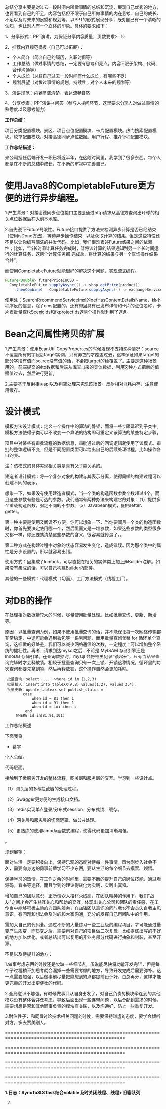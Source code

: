总结分享主要是对过去一段时间内所做事情的总结和沉淀，展现自己优秀的地方，也要看到自己的不足，内容包括但不限于自己所做事情的内在思考、自己的成长、不足以及对未来的展望和规划等，以PPT的形式展现分享，既对自己有一个清晰的认知，也让别人有一个立体的印象。具体的要求如下：



1、分享形式：PPT演讲，为保证分享内容质量，页数要求>=10

2、推荐内容规范模板（自己可以拓展）：

- 个人简介（简介自己的履历，入职时间等）
- 工作总结（做过事情的总结，一定要有思考和亮点，内容不限于架构、代码、合作沟通等）
- 个人成长（总结自己过去一段时间有什么成长，有哪些不足）
- 规划展望（对做过事情的规划，持续性；对个人未来的规划等）

3、演讲规范：内容简洁清楚，表达流畅自然

4、分享步骤：PPT演讲->问答（参与人提问环节，这里要求分享人对做过事情的熟悉度以及思考能力）





**工作总结：**

项目分类配置模块。景区、项目点位配置模块、卡片配置模块。热门搜索配置模块。枚举配置模块。对接高德同步点位数据。用户行程、推荐行程配置模块。



**工作总结描述：**

来公司担任后端开发一职已将近半年，在这段时间里，我学到了很多东西。每个人都是在不断的总结中成长，在不断的审视中完善自己。





# 使用Java8的CompletableFuture更方便的进行异步编程。

1.产生背景：对接高德同步点位接口主要是通过http请求从高德方查询出环球的相关点位数据后在入到本地库。

2.首先说下Future局限性。Future接口提供了方法来检测异步计算是否已经结束（使用isDone方法），等待异步操作结束，以及获取计算的结果。但是这些特性还不足以让你编写简洁的并发代码。比如，我们很难表述Future结果之间的依赖性；比如，“当长时间计算任务完成时，请将该计算的结果通知到另一个长时间运行的计算任务，这两个计算任务都
完成后，将计算的结果与另一个查询操作结果合并”。

而使用CompletableFuture就能很好的解决这个问题，实现流式编程。

```java
Future<Double> futurePriceInUSD = 
  CompletableFuture.supplyAsync(() -> shop.getPrice(product))
	.thenCombine(	CompletableFuture.supplyAsync(() -> exchangeService.getRate(Money.EUR, Money.USD)),(price, rate) -> price * rate);
```

使用处：SearchRecommendServiceImpl的getHasContentDetailsName，给小程序反的信息，除了cms配置的，还有带回具有已发布详情和卡片的点位名称，卡片表批量查fkScenicIds和fkprojectIds这两个操作就利用了这点。

# **Bean之间属性拷贝的扩展**

1.产生背景：使用BeanUtil.CopyProperties的时候发现不支持这种情况：source不覆盖所有的字段给target实例，只有非空的才覆盖过去，这样保证如果target的部分字段有值而source没有值的话，不会把target的给覆盖了。主要是这种场景用的，前端提交的dto数据和后端从库查出来的实体数据，利用这种方式把新的值赋值过去，然后进行更新。

2.主要基于反射相关api以及判空处理来实现该场景。反射相对消耗内存，注意使用缓存。



# **设计模式**

模板方法设计模式：定义一个操作中的算法的骨架，而将一些步骤延迟到子类中。模板方法使得子类可以不改变一个算法的结构即可重定义该算法的某些特定步骤。

项目中对某些有审批流程的数据信息，审批通过后的回调逻辑就使用了该模式。审批的整体逻辑不变，但是不同配置类型可以给出自己的后续处理过程，比如操作各自的表。

注：该模式的具体实现相关类是具有父子类关系的。



建造者设计模式：将一个复杂对象的构建与其表示分离，使得同样的构建过程可以创建不同的表示。

想象一下，如果没有使用建造者模式，当一个类的构造函数参数个数超过4个，而且这些参数有些是可选的参数。我们通常有两种办法来构建它的对象：（1）提供多个重载构造函数，指定不同的不参数。（2）Javabean模式，提供setter、getter。

第一种主要是使用及阅读不方便。你可以想象一下，当你要调用一个类的构造函数时，你首先要决定使用哪一个，然后里面又是一堆参数，如果这些参数的类型很多又都一样，你还要搞清楚这些参数的含义，很容易就传混了。。

第二种方式在构建过程中对象的状态容易发生变化，造成错误。因为那个类中的属性是分步设置的，所以就容易出错。

使用方式：因集成了lombok，可以直接在相关的实体类上加上@Builder注解。如果没有集成的话，可以自己构建Builder内部类。



其他的一些模式：代理模式（切面）、工厂方法模式（线程工厂）。



# **对DB的操作**

在处理相对数据量较大的时候，尽量使用批量处理。比如批量查询、更新、新增等。

原因：以批量查询为例，如果不使用批量查询的话，并不能保证每一次网络传输都非常稳定，中途可能会遇到丢包等一系列问题，而用批量查询代替 for 循环单个查询，这样做的好处是，我们可以减少网络通信的次数，一定程度上可以增加整个系统的健壮性。再者，请求到达mysql之后，不论是 MyISAM 存储引擎还是 InnoDB 存储引擎，在查询数据时，mysql 会将相关记录“锁起来”，只有当结果查询完毕时才会释放锁。相较于批量查询只有一次上锁、开锁这种情况，循环里的每次查询都要先拿到锁，然后再释放锁，这个操作自然会更加耗时。      

```mysql
 批量查询：select ..... where id in (1,2,3)
 批量插入：insert into tableXX(A,B) values(1,2), values(3,4);
 批量更新：update tablexx set publish_status =
        case 
            when id = 81 then 1
            when id = 91 then 1
            when id = 101 then 1
         end
     WHERE id in(81,91,101)
```





工作总结概述

下面我将

- 葛宇

个人总结。

代码层面。

接触到了微服务开发的整体流程，网关层和服务层的交互。学习到一些设计点。

（1）网关层的多级拦截器的处理过程。

（2）Swagger更方便的生成接口文档。

（3）redis实现单点登录/分布式session、分布式锁、缓存。

（4）网关层和服务层的切面逻辑，做公共处理。

（5）更熟练的使用lambda函数式编程，使得代码更加清晰易懂。



。



规划展望：



面对生活一定要积极向上，保持乐观的态度对待每一件事情，因为刚步入社会不久，需要向身边的同事前辈学习不少东西，要从生活的每个细节去摸索、领悟。

保持学习的热情，在工作之余的时间里，需要不断的提升自己的岗位技能，通过看源码，看书等途径。而且学到的理论得转化为实践，实践出真知。

增加自己的团队意识，正所谓众人拾材火焰高，在团队精神的作用下，我们"战友"之间才会产生相互关心和帮助的交互，体现出关心公司和团队的责任感，在工作当中能够积极主动的为团队服务，在加强团队意识的同时我也不会丧失自我主见意识，有问题和想法会及时的和大家沟通，充分的发挥自己再团队中的作用。

需加大自己的代码量。通过不断的大量练习一些工业级的编程项目，才可能通过量变产生质变，而质变之后，需要再对自己的项目做二次复盘，比如提炼出写的不好的地方加以优化，或者总结出可以复用的非业务部分代码进行抽象和封装，甚至开源。



不足以及待提升的地方：

1.做事考虑东西的时候还是欠缺一些细节点，虽说能尽快将功能开发完毕，但是每个子过程稍不加思考就会漏掉一些需要考虑的地方，导致开发完成后需要弥补。这一点需要加强，以后做事前尽量把能想到的点都提前设计好，由总再分，这样才能更完善的开发出更健壮的代码。

2.全局意识不够强。有时候做事只从自身出发了，对自己负责的模块牵连到的其他模块没有整体合并做考虑，导致后面出现一些连带问题，以后分配到需求的时候，需要想想是否和其他同事负责的模块有关联，以及沟通好，防止一些重复开发。

3.耐住性子，和同事讨论技术相关问题的时候，需要保持谦虚的态度，要学会倾听对方，多去赞美别人。

================================================================================================

================================================================================================

================================================================================================

================================================================================================

**1.日志：SyncToSLSTask结合volatile 及时关闭线程、线程+ 阻塞队列**

2.